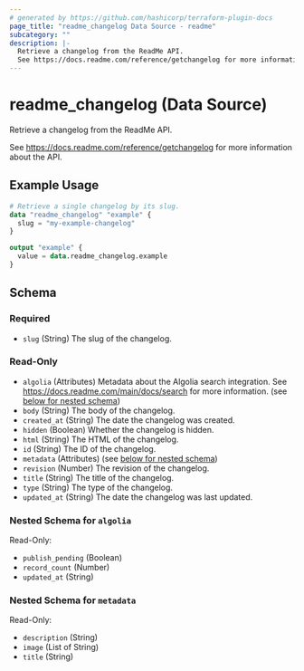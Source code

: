```yaml
---
# generated by https://github.com/hashicorp/terraform-plugin-docs
page_title: "readme_changelog Data Source - readme"
subcategory: ""
description: |-
  Retrieve a changelog from the ReadMe API.
  See https://docs.readme.com/reference/getchangelog for more information about the API.
---
```


# readme_changelog (Data Source)

Retrieve a changelog from the ReadMe API.

See <https://docs.readme.com/reference/getchangelog> for more information about the API.

## Example Usage

```terraform
# Retrieve a single changelog by its slug.
data "readme_changelog" "example" {
  slug = "my-example-changelog"
}

output "example" {
  value = data.readme_changelog.example
}
```

<!-- schema generated by tfplugindocs -->
## Schema

### Required

- `slug` (String) The slug of the changelog.

### Read-Only

- `algolia` (Attributes) Metadata about the Algolia search integration. See <https://docs.readme.com/main/docs/search> for more information. (see [below for nested schema](#nestedatt--algolia))
- `body` (String) The body of the changelog.
- `created_at` (String) The date the changelog was created.
- `hidden` (Boolean) Whether the changelog is hidden.
- `html` (String) The HTML of the changelog.
- `id` (String) The ID of the changelog.
- `metadata` (Attributes) (see [below for nested schema](#nestedatt--metadata))
- `revision` (Number) The revision of the changelog.
- `title` (String) The title of the changelog.
- `type` (String) The type of the changelog.
- `updated_at` (String) The date the changelog was last updated.

<a id="nestedatt--algolia"></a>
### Nested Schema for `algolia`

Read-Only:

- `publish_pending` (Boolean)
- `record_count` (Number)
- `updated_at` (String)


<a id="nestedatt--metadata"></a>
### Nested Schema for `metadata`

Read-Only:

- `description` (String)
- `image` (List of String)
- `title` (String)
